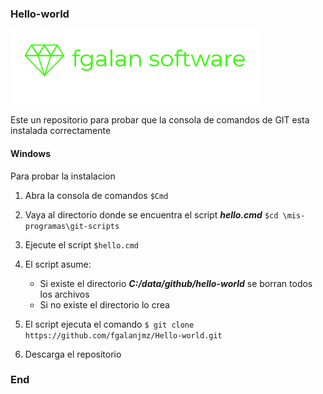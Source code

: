 ### Hello-world
![](https://github.com/fgalanjmz/Hello-world/blob/041b7b31888c01869b6107c7adc8566841313f32/fgalanSoft-logo1.png)


Este un repositorio para probar que la consola de comandos de GIT esta instalada correctamente

#### Windows
Para probar la instalacion

1. Abra la consola de comandos
`$Cmd`

2. Vaya al directorio donde se encuentra el script ***hello.cmd***
`$cd \mis-programas\git-scripts`

3. Ejecute el script 
`$hello.cmd`

4. El script asume: 
   * Si existe el directorio ***C:/data/github/hello-world*** se borran todos los archivos
   * Si no existe el directorio lo crea

5. El script ejecuta el comando 
`$ git clone https://github.com/fgalanjmz/Hello-world.git`

6. Descarga el repositorio



### End
